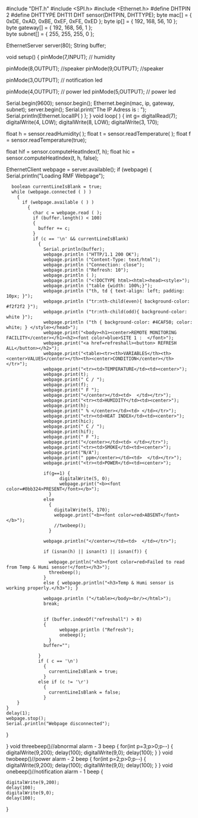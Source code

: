 
#include "DHT.h"
#include <SPI.h>
#include <Ethernet.h>
#define DHTPIN 2
#define DHTTYPE DHT11
DHT sensor(DHTPIN, DHTTYPE);
byte mac[] = { 0xDE, 0xAD, 0xBE, 0xEF, 0xFE, 0xED };
byte ip[] = { 192, 168, 56, 10 };                     
byte gateway[] = { 192, 168, 56, 1 };                   
byte subnet[] = { 255, 255, 255, 0 }; 

EthernetServer server(80);
String buffer;


void setup() 
{
  pinMode(7,INPUT); // humidity
  
  pinMode(8,OUTPUT); //speaker
  pinMode(9,OUTPUT);  //speaker
  
  pinMode(3,OUTPUT); // notification led
  
  pinMode(4,OUTPUT); // power led
  pinMode(5,OUTPUT);  // power led
  
  Serial.begin(9600);
  sensor.begin();
  Ethernet.begin(mac, ip, gateway, subnet);
  server.begin();
  Serial.print("The IP Adress is : ");
  Serial.println(Ethernet.localIP( ) );
}
void loop( ) 
{ 
  int g= digitalRead(7);
  digitalWrite(4, LOW);
  digitalWrite(8, LOW);
digitalWrite(3, 170);
  
  float h = sensor.readHumidity( );
  float t = sensor.readTemperature( );
  float f = sensor.readTemperature(true);
  
  float hif = sensor.computeHeatIndex(f, h);
  float hic = sensor.computeHeatIndex(t, h, false);
  
  EthernetClient webpage = server.available();
  if (webpage) 
    {
      Serial.println("Loading RMF Webpage");
      
      boolean currentLineIsBlank = true;
      while (webpage.connected ( ) ) 
        {
          if (webpage.available ( ) ) 
            {
              char c = webpage.read ( );
              if (buffer.length() < 100) 
              {
                buffer += c;
              }
              if (c == '\n' && currentLineIsBlank) 
                {
                  Serial.println(buffer);
                  webpage.println ("HTTP/1.1 200 OK");
                  webpage.println ("Content-Type: text/html");
                  webpage.println ("Connection: close");
                  webpage.println ("Refresh: 10");
                  webpage.println ( );
                  webpage.println ("<!DOCTYPE html><html><head><style>");
                  webpage.println ("table {width: 100%;}");
                  webpage.println ("th, td { text-align: left; padding: 10px; }");
                  webpage.println ("tr:nth-child(even){ background-color: #f2f2f2 }");
                  webpage.println ("tr:nth-child(odd){ background-color: white }");
                  webpage.println ("th { background-color: #4CAF50; color: white; } </style></head>");
                  webpage.print("<body><h1><center>REMOTE MONITORING FACILITY</center></h1><h2><font color=blue>SITE 1 :  </font>");
                  webpage.print("<a href=refreshall><button> REFRESH ALL</button></h2>");
                  webpage.print("<table><tr><th>VARIABLES</th><th><center>VALUES</center></th><th><center>CONDITION</center></th></tr>"); 
                  webpage.print("<tr><td>TEMPERATURE</td><td><center>");
                  webpage.print(t);
                  webpage.print(" C / ");
                  webpage.print(f);
                  webpage.print(" F ");
                  webpage.print("</center></td><td>  </td></tr>");
                  webpage.print("<tr><td>HUMIDITY</td><td><center>");
                  webpage.print(h);
                  webpage.print(" % </center></td><td> </td></tr>");
                  webpage.print("<tr><td>HEAT INDEX</td><td><center>");
                  webpage.print(hic);
                  webpage.print(" C / ");
                  webpage.print(hif);
                  webpage.print(" F ");
                  webpage.print("</center></td><td> </td></tr>");
                  webpage.print("<tr><td>SMOKE</td><td><center>");  
                  webpage.print("N/A");
                  webpage.print(" ppm</center></td><td>  </td></tr>");
                  webpage.print("<tr><td>POWER</td><td><center>");
                  
                  if(g==1) {  
                        digitalWrite(5, 0);
                        webpage.print("<b><font color=#0bb324>PRESENT</font></b>"); 
                    }
                  else
                    { 
                      digitalWrite(5, 170);
                      webpage.print("<b><font color=red>ABSENT</font></b>");
                      //twobeep();
                    }
                    
                  webpage.println("</center></td><td>  </td></tr>");
                  
                  if (isnan(h) || isnan(t) || isnan(f)) { 
                    
                    webpage.println("<h3><font color=red>Failed to read from Temp & Humi sensor!</font></h3>");
                    threebeep();
                  }
                  else { webpage.println("<h3>Temp & Humi sensor is working properly.</h3>"); }
                  
                  webpage.println ("</table></body><br/></html>");  
                  break;

                  
                  if (buffer.indexOf("refreshall") > 0)
                  {
                        webpage.println ("Refresh");
                        onebeep();
                    }
                  buffer="";
                  
                }
                if ( c == '\n') 
                  {
                    currentLineIsBlank = true;
                  } 
                else if (c != '\r') 
                  {
                    currentLineIsBlank = false;
                  }
        }
    }
    delay(1);
    webpage.stop();
    Serial.println("Webpage disconnected");
  }
  
}
void threebeep()//abnormal alarm - 3 beep
{
  for(int p=3;p>0;p--)
  {
    digitalWrite(9,200);
    delay(100);
    digitalWrite(9,0);
    delay(100);
  }
}
void twobeep()//power alarm - 2 beep
{
  for(int p=2;p>0;p--)
  {
    digitalWrite(9,200);
    delay(100);
    digitalWrite(9,0);
    delay(100);
  }
}
void onebeep()//notification alarm - 1 beep
{

    digitalWrite(9,200);
    delay(100);
    digitalWrite(9,0);
    delay(100);

}
